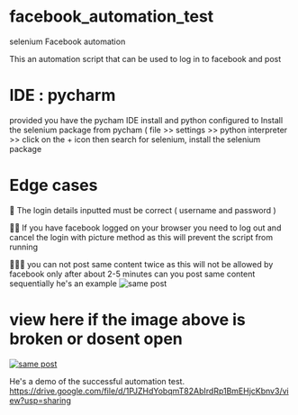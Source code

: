 # facebook_automation_test
 selenium Facebook automation  

 This an automation script that can be used to log in to facebook and post 

 # IDE  : pycharm
 provided you have the pycham IDE install and python configured to Install the selenium package from pycham ( file >> settings >> python interpreter >> click on the + icon then search for selenium, install the selenium package

# Edge cases 
🫡 The login details inputted must be correct ( username and password )

🫡🫡 If you have facebook logged on your browser you need to log out and cancel the login with picture method as this will prevent the script from running

🫡🫡🫡 you can not post same content twice as this will not be allowed by facebook only after about 2-5 minutes can you post same content sequentially 
he's an example
![same post](https://github.com/Eazy252/facebook_automation_test/assets/26329848/6c30bcb5-7e7f-46b6-98c9-a02ee7770398)

# view here if the image above is broken or dosent open

[![same post](https://github.com/Eazy252/facebook_automation_test/assets/26329848/f7687f5d-769e-444a-9465-749969e8aba4) ](https://drive.google.com/file/d/1EBiDoA1hPAmKI6YyF6qPU3b8J5Ag4eBZ/view?usp=drive_link)


He's a demo of the successful automation test.
https://drive.google.com/file/d/1PJZHdYobqmT82AbIrdRp1BmEHjcKbnv3/view?usp=sharing






 
